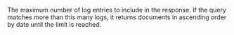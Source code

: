 The maximum number of log entries to include in the response. If the
query matches more than this many logs, it returns documents in
ascending order by date until the limit is reached.
